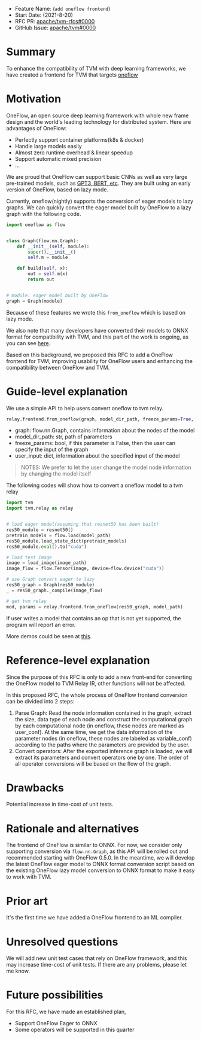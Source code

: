 - Feature Name: (`add oneflow frontend`)
- Start Date: (2021-8-20)
- RFC PR: [apache/tvm-rfcs#0000](https://github.com/apache/tvm-rfcs/pull/)
- GitHub Issue: [apache/tvm#0000](https://github.com/apache/tvm/issues/)

# Summary
[summary]: #summary

To enhance the compatibility of TVM with deep learning frameworks,
we have created a frontend for TVM that targets [oneflow](https://github.com/Oneflow-Inc/oneflow) 

# Motivation
[motivation]: #motivation

OneFlow, an open source deep learning framework with whole new frame design and the world's leading technology for distributed system. Here are advantages of OneFlow:

- Perfectly support container platforms(k8s & docker)
- Handle large models easily
- Almost zero runtime overhead & linear speedup
- Support automatic mixed precision
- ...

We are proud that OneFlow can support basic CNNs as well as very large pre-trained models, such as [GPT3, BERT, etc](https://github.com/Oneflow-Inc/OneFlow-Benchmark/tree/master/LanguageModeling). They are built using an early version of OneFlow, based on lazy mode.

Currently, oneflow(nightly) supports the conversion of eager models to lazy graphs. We can quickly convert the eager model built by OneFlow to a lazy graph with the following code.

```python
import oneflow as flow


class Graph(flow.nn.Graph):
    def __init__(self, module):
        super().__init__()
        self.m = module

    def build(self, x):
        out = self.m(x)
        return out


# module: eager model built by OneFlow
graph = Graph(module)
```

Because of these features we wrote this `from_oneflow` which is based on lazy mode. 

We also note that many developers have converted their models to ONNX format for compatibility with TVM, and this part of the work is ongoing, as you can see [here](https://github.com/Oneflow-Inc/oneflow_convert_tools).

Based on this background, we proposed this RFC to add a OneFlow frontend for TVM, improving usability for OneFlow users and enhancing the compatibility between OneFlow and TVM.

# Guide-level explanation
[guide-level-explanation]: #guide-level-explanation

We use a simple API to help users convert oneflow to tvm relay.

```python
relay.frontend.from_oneflow(graph, model_dir_path, freeze_params=True, user_input=None)
```

- graph: flow.nn.Graph, contains information about the nodes of the model
- model_dir_path: str, path of parameters
- freeze_params: bool, if this parameter is False, then the user can specify the input of the  graph
- user_input: dict, information about the specified input of the model

> NOTES:
> We prefer to let the user change the model node information by changing the model itself

The following codes will show how to convert a oneflow model to a tvm relay

```python
import tvm
import tvm.relay as relay


# load eager model(assuming that resnet50 has been built)
res50_module = resnet50()
pretrain_models = flow.load(model_path)
res50_module.load_state_dict(pretrain_models)
res50_module.eval().to("cuda")

# load test image
image = load_image(image_path)
image_flow = flow.Tensor(image, device=flow.device("cuda"))

# use Graph convert eager to lazy
res50_graph = Graph(res50_module)
_ = res50_graph._compile(image_flow)

# get tvm relay
mod, params = relay.frontend.from_oneflow(res50_graph, model_path)
```

If user writes a model that contains an op that is not yet supported, the program will report an error.

More demos could be seen at [this](https://github.com/Oneflow-Inc/oneflow_convert_tools/tree/tvm_oneflow/oneflow_tvm).

# Reference-level explanation
[reference-level-explanation]: #reference-level-explanation

Since the purpose of this RFC is only to add a new front-end for converting the OneFlow model to TVM Relay IR, other functions will not be affected.

In this proposed RFC, the whole process of OneFlow frontend conversion can be divided into 2 steps:

1. Parse Graph: Read the node information contained in the graph, extract the size, data type of each node and construct the computational graph by each computational node (in oneflow, these nodes are marked as user_conf). At the same time, we get the data information of the parameter nodes (in oneflow, these nodes are labeled as variable_conf) according to the paths where the parameters are provided by the user.
2. Convert operators: After the exported inference graph is loaded, we will extract its parameters and convert operators one by one. The order of all operator conversions will be based on the flow of the graph.

# Drawbacks
[drawbacks]: #drawbacks

Potential increase in time-cost of unit tests.

# Rationale and alternatives
[rationale-and-alternatives]: #rationale-and-alternatives

The frontend of OneFlow is similar to ONNX. For now, we consider only supporting conversion via `flow.nn.Graph`, as this API will be rolled out and recommended starting with OneFlow 0.5.0. In the meantime, we will develop the latest OneFlow eager model to ONNX format conversion script based on the existing OneFlow lazy model conversion to ONNX format to make it easy to work with TVM. 

# Prior art
[prior-art]: #prior-art

It's the first time we have added a OneFlow frontend to an ML compiler.

# Unresolved questions
[unresolved-questions]: #unresolved-questions

We will add new unit test cases that rely on OneFlow framework, and this may increase time-cost of unit tests. If there are any problems, please let me know.

# Future possibilities
[future-possibilities]: #future-possibilities

For this RFC, we have made an established plan,

- Support OneFlow Eager to ONNX
- Some operators will be supported in this quarter
